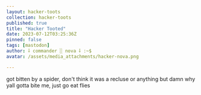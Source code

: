 ```yaml
---
layout: hacker-toots
collection: hacker-toots
published: true
title: "Hacker Tooted"
date: 2023-07-12T03:25:36Z
pinned: false
tags: [mastodon]
author: ⸸ commander ░ nova ⸸ :~$
avatar: /assets/media_attachments/hacker-nova.png

---
```


<p>got bitten by a spider, don&#39;t think it was a recluse or anything but damn why yall gotta bite me, just go eat flies</p>


